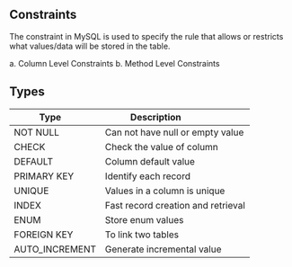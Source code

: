 ## Constraints
The constraint in MySQL is used to specify the rule that allows or restricts what values/data
will be stored in the table.

a. Column Level Constraints
b. Method Level Constraints

## Types
| **Type**        |**Description**                     |
|-----------------|------------------------------------|
| NOT NULL        | Can not have null or empty value   |
| CHECK           | Check the value of column          |  
| DEFAULT         | Column default value               |
| PRIMARY KEY     | Identify each record               |
| UNIQUE          | Values in a column is unique       |
| INDEX           | Fast record creation and retrieval |
| ENUM            | Store enum values                  |
| FOREIGN KEY     | To link two tables                 |
| AUTO_INCREMENT  | Generate incremental value         |


